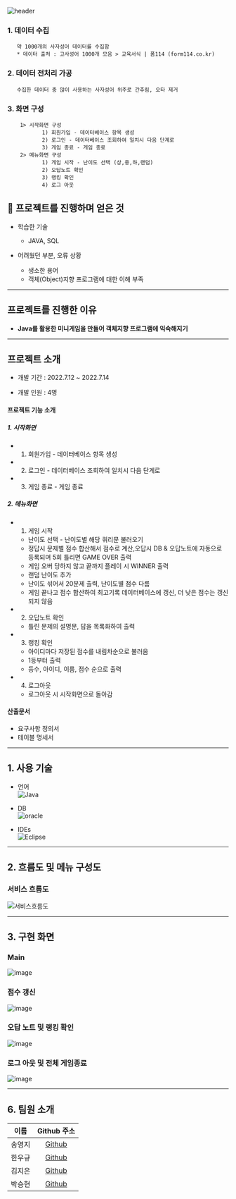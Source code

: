 ![header](https://capsule-render.vercel.app/api?type=transparent&height=100&text=나의%20역할%20:%20데이터%20수집,%20전처리,%20Java,%20실행%20화면구성&fontColor=750bde&fontSize=35)
### 1. 데이터 수집 
       약 1000개의 사자성어 데이터를 수집함
       * 데이터 출처 : 고사성어 1000개 모음 > 교육서식 | 폼114 (form114.co.kr)
### 2. 데이터 전처리 가공
       수집한 데이터 중 많이 사용하는 사자성어 위주로 간추림, 오타 제거
### 3. 화면 구성 
        1> 시작화면 구성
               1) 회원가입 - 데이터베이스 항목 생성	
               2) 로그인 - 데이터베이스 조회하여 일치시 다음 단계로
               3) 게임 종료 - 게임 종료
        2> 메뉴화면 구성
               1) 게임 시작 - 난이도 선택 (상,중,하,랜덤)	
               2) 오답노트 확인 
               3) 랭킹 확인
               4) 로그 아웃

<!-- - 로그인, 검색, 문의사항, 농업일지 등 DB에서 원하는 정보를 select한 후, 페이지에 보여주는 기능
- 회원가입, 문의사항 등록, 농업 일지 등록 등 사용자가 입력한 값을 DB에 저장하는 기능
- 회원 정보 수정, 답변 수정 등 DB에 저장된 데이터 중, 조건에 맞는 데이터만 수정하는 기능
- 회원 탈퇴 및 삭제, 문의사항 및 농업 일지 삭제 등 사용자가 원하는 데이터만 삭제하는 기능
- 페이징 기능 -->


## 📜 프로젝트를 진행하며 얻은 것
- 학습한 기술
  - JAVA, SQL  
  
- 어려웠던 부분, 오류 상황
  - 생소한 용어
  - 객체(Object)지향 프로그램에 대한 이해 부족
---

## 프로젝트를 진행한 이유
 - **Java를 활용한 미니게임을 만들어 객체지향 프로그램에 익숙해지기**
---

## 프로젝트 소개

- 개발 기간 : 2022.7.12 ~ 2022.7.14

- 개발 인원 : 4명

#### 프로젝트 기능 소개
##### 1. 시작화면
 - 1) 회원가입 - 데이터베이스 항목 생성
 - 2) 로그인 - 데이터베이스 조회하여 일치시 다음 단계로
 - 3) 게임 종료 - 게임 종료
 
 ##### 2. 메뉴화면

- 1) 게임 시작 
   * 난이도 선택 - 난이도별 해당 쿼리문 불러오기 
   * 정답시 문제별 점수 합산해서 점수로 계산,오답시 DB & 오답노트에 자동으로 등록되며 5회 틀리면 GAME OVER 출력 
   * 게임 오버 당하지 않고 끝까지 플레이 시 WINNER 출력
   * 랜덤 난이도 추가
   * 난이도 섞어서 20문제 출력, 난이도별 점수 다름
   * 게임 끝나고 점수 합산하여 최고기록 데이터베이스에 갱신, 더 낮은 점수는 갱신되지 않음

- 2) 오답노트 확인
   * 틀린 문제의 설명문, 답을 목록화하여 출력

- 3) 랭킹 확인
   * 아이디마다 저장된 점수를 내림차순으로 불러옴
   * 1등부터 출력
   * 등수, 아이디, 이름, 점수 순으로 출력

- 4) 로그아웃
   * 로그아웃 시 시작화면으로 돌아감



#### 산출문서
  - 요구사항 정의서
  - 테이블 명세서

---

## 1. 사용 기술
- 언어   
![Java](https://img.shields.io/badge/JAVA-007396?style=for-the-badge&logo=java&logoColor=white)

- DB   
![oracle](https://img.shields.io/badge/oracle-F80000.svg?style=for-the-badge&logo=oracle&logoColor=white)

- IDEs   
![Eclipse](https://img.shields.io/badge/Eclipse-FE7A16.svg?style=for-the-badge&logo=Eclipse&logoColor=white)
---


## 2. 흐름도 및 메뉴 구성도
### 서비스 흐름도   
 ![서비스흐름도](https://user-images.githubusercontent.com/107903374/206971733-e7a7c50f-b869-4bb0-aa5b-13946a4499bc.png)

---

## 3. 구현 화면
### Main
![image](https://user-images.githubusercontent.com/107903374/206979346-08fa6859-d474-4884-950e-1dd3ae66dc99.png)


### 점수 갱신
![image](https://user-images.githubusercontent.com/107903374/206979439-65553f42-54ce-48fe-90f8-2ad1af1f8706.png)


### 오답 노트 및 랭킹 확인
![image](https://user-images.githubusercontent.com/107903374/206979608-2161cbf1-9134-46b3-b85f-a0edd52cd1d6.png)



### 로그 아웃 및 전체 게임종료
![image](https://user-images.githubusercontent.com/107903374/206979883-5b586784-6e3d-47f6-9dc5-df10093e9658.png)

---

## 6. 팀원 소개
|  이름  | Github 주소 |
| :----: | :-----------: |
| 송영지 | [Github](https://github.com/icecandywell) |
| 한우규 | [Github](https://github.com/kdn00) |
| 김지은 | [Github](https://github.com/JamesKimberly) |
| 박승현 | [Github](https://github.com/shpark0219) |
